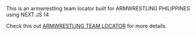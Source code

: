 This is an armwrestling team locator built for ARMWRESTLING PHILIPPINES using NEXT.JS 14

Check this out [ARMWRESTLING TEAM LOCATOR](https://awphils-locator.vercel.app/) for more details.
